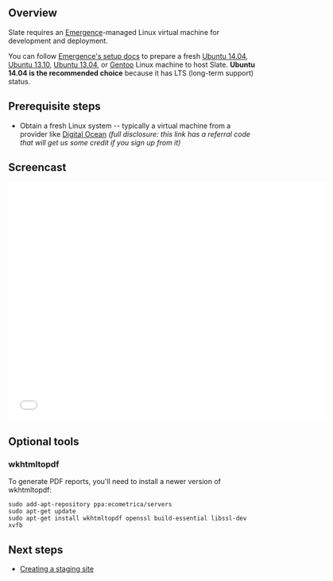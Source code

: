 ## Overview
Slate requires an [Emergence](http://emr.ge)-managed Linux virtual machine for development and deployment.

You can follow [Emergence's setup docs](http://emr.ge/docs/setup) to prepare a fresh [Ubuntu 14.04](http://emr.ge/docs/setup/ubuntu/14.04), [Ubuntu 13.10](http://emr.ge/docs/setup/ubuntu/13.10),
[Ubuntu 13.04](http://emr.ge/docs/setup/ubuntu/13.04), or [Gentoo](http://emr.ge/docs/setup/gentoo) Linux machine to host Slate. **Ubuntu 14.04 is the recommended choice** because it has LTS (long-term support) status.

## Prerequisite steps
- Obtain a fresh Linux system -- typically a virtual machine from a provider like [Digital Ocean](https://www.digitalocean.com/?refcode=889859901aab) *(full
disclosure: this link has a referral code that will get us some credit if you sign up from it)*

## Screencast
<iframe width="640" height="480" src="//www.youtube.com/embed/md7_J_ol5TY?rel=0" frameborder="0" allowfullscreen></iframe>

## Optional tools

### wkhtmltopdf
To generate PDF reports, you'll need to install a newer version of wkhtmltopdf:
```
sudo add-apt-repository ppa:ecometrica/servers
sudo apt-get update
sudo apt-get install wkhtmltopdf openssl build-essential libssl-dev xvfb
```

## Next steps
- [Creating a staging site](2-slate-staging)
